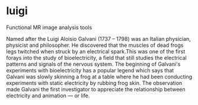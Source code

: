 luigi
======

Functional MR image analysis tools

Named after the Luigi Aloisio Galvani (1737 – 1798) was an Italian physician, physicist and philosopher. He discovered that the muscles of dead frogs legs twitched when struck by an electrical spark.This was one of the first forays into the study of bioelectricity, a field that still studies the electrical patterns and signals of the nervous system. The beginning of Galvani's experiments with bioelectricity has a popular legend which says that Galvani was slowly skinning a frog at a table where he had been conducting experiments with static electricity by rubbing frog skin. The observation made Galvani the first investigator to appreciate the relationship between electricity and animation — or life.
